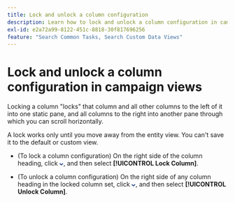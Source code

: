 ```yaml
---
title: Lock and unlock a column configuration
description: Learn how to lock and unlock a column configuration in campaign views.
exl-id: e2a72a99-8122-451c-8818-30f817696256
feature: "Search Common Tasks, Search Custom Data Views"
---
```

# Lock and unlock a column configuration in campaign views

Locking a column "locks" that column and all other columns to the left of it into one static pane, and all columns to the right into another pane through which you can scroll horizontally.

A lock works only until you move away from the entity view. You can't save it to the default or custom view.

* (To lock a column configuration) On the right side of the column heading, click ![Down arrow](/help/search-social-commerce/assets/arrow-down-dropdown.png "Down arrow"), and then select **[!UICONTROL Lock Column]**.

* (To unlock a column configuration) On the right side of any column heading in the locked column set, click ![Down arrow](/help/search-social-commerce/assets/arrow-down-dropdown.png "Down arrow"), and then select **[!UICONTROL Unlock Column]**.
